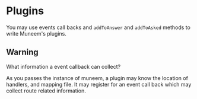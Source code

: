 # Plugins

You may use events call backs and `addToAnswer` and `addToAsked` methods to write Muneem's plugins.


## Warning
 
 What information a event callback can collect?

 As you passes the instance of muneem, a plugin may know the location of handlers, and mapping file. It may register for an event call back which may collect route related information.